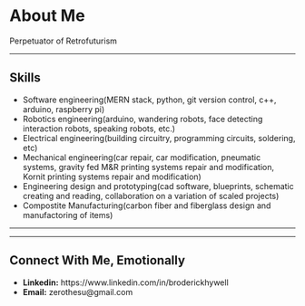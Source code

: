 <h1>About Me</h1>
<span>Perpetuator of Retrofuturism</span>

<hr/>
<h2>Skills</h2>
<ul>
    <li>Software engineering(MERN stack, python, git version control, c++, arduino, raspberry pi)</li>
    <li>Robotics engineering(arduino, wandering robots, face detecting interaction robots, speaking robots, etc.)</li>
    <li>Electrical engineering(building circuitry, programming circuits, soldering, etc)</li>
    <li>Mechanical engineering(car repair, car modification, pneumatic systems, gravity fed M&R printing systems repair and modification, Kornit printing systems repair and modification)</li>
    <li>Engineering design and prototyping(cad software, blueprints, schematic creating and reading, collaboration on a variation of scaled projects)</li>
    <li>Compostite Manufacturing(carbon fiber and fiberglass design and manufactoring of items)</li>
</ul>

<hr/>

<hr/>
<h2>Connect With Me, Emotionally</h2>
<ul>
    <li><b>Linkedin:</b> https://www.linkedin.com/in/broderickhywell</li>
    <li><b>Email:</b> zerothesu@gmail.com</li>
</ul>

